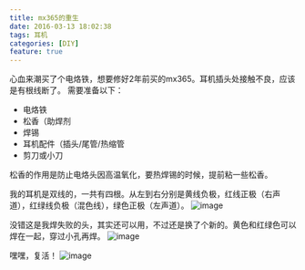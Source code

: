 ```yaml
---
title: mx365的重生
date: 2016-03-13 18:02:38
tags: 耳机
categories: [DIY]
feature: true
---
```


心血来潮买了个电烙铁，想要修好2年前买的mx365。耳机插头处接触不良，应该是有根线断了。
需要准备以下：
- 电烙铁
- 松香（助焊剂
- 焊锡
- 耳机配件（插头/尾管/热缩管
- 剪刀或小刀

松香的作用是防止电烙头因高温氧化，要热焊锡的时候，提前粘一些松香。

我的耳机是双线的，一共有四根。从左到右分别是黄线负极，红线正极（右声道），红绿线负极（混色线），绿色正极（左声道）。
![image](https://7675-vuepress-7g6mefe5ad729c51-1258812673.tcb.qcloud.la/Image/20160303_175210.jpg?sign=c1c0d9ca84797497e0dc871c622a9603&t=1616666256)

没错这是我焊失败的头，其实还可以用，不过还是换了个新的。黄色和红绿色可以焊在一起，穿过小孔再焊。
![image](https://7675-vuepress-7g6mefe5ad729c51-1258812673.tcb.qcloud.la/Image/20160305_132335.jpg?sign=28f26e7b860981d8dfaa1f0c62991f57&t=1616666311)

嘿嘿，复活！
![image](https://7675-vuepress-7g6mefe5ad729c51-1258812673.tcb.qcloud.la/Image/20160305_130357.jpg?sign=574e4b02b38055c5de1f3b60dae64f78&t=1616666297)